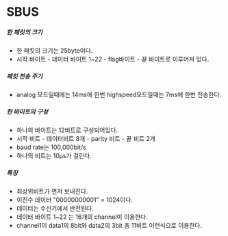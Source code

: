 # SBUS

##### 한 패킷의 크기
- 한 패킷의 크기는 25byte이다.
- 시작 바이트 - 데이터 바이트 1~22 - flag바이트 - 끝 바이트로 이루어져 있다.
##### 패킷 전송 주기
- analog 모드일때에는 14ms에 한번 highspeed모드일때는 7ms에 한번 전송한다.
##### 한 바이트의 구성
- 하나의 바이트는 12비트로 구성되어있다.
- 시작 비트 - 데이터비트 8개 - parity 비트 - 끝 비트 2개
- baud rate는 100,000bit/s
- 하나의 비트는 10μs가 걸린다.
##### 특징
- 최상위비트가 먼저 보내진다.
- 이진수 데이터 "00000000001" = 1024이다.
- 데이터는 수신기에서 반전된다.
- 데이터 바이트 1~22 는 16개의 channel이 이용한다.
- channel1이 data1의 8bit와 data2의 3bit 총 11비트 이런식으로 이용한다.
